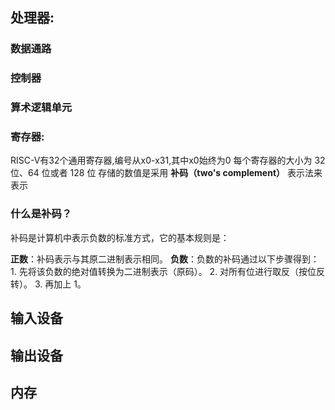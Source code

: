 ## 处理器:
### 数据通路
### 控制器
### 算术逻辑单元
### 寄存器:
RISC-V有32个通用寄存器,编号从x0-x31,其中x0始终为0
每个寄存器的大小为 32 位、64 位或者 128 位
存储的数值是采用 **补码（two's complement）** 表示法来表示
### 什么是补码？

补码是计算机中表示负数的标准方式，它的基本规则是：

 **正数**：补码表示与其原二进制表示相同。
 **负数**：负数的补码通过以下步骤得到：
    1. 先将该负数的绝对值转换为二进制表示（原码）。
    2. 对所有位进行取反（按位反转）。
    3. 再加上 1。
## 输入设备
## 输出设备
## 内存

